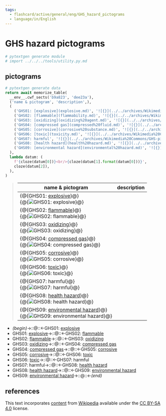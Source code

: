 ```yaml
---
tags:
  - flashcard/active/general/eng/GHS_hazard_pictograms
  - language/in/English
---
```


# GHS hazard pictograms

```Python
# pytextgen generate module
# import ../../../tools/utility.py.md
```

## pictograms

```Python
# pytextgen generate data
return await memorize_table(
  __env__.cwf_sects('b9a823', 'dee23a'),
  ('name & pictogram', 'description',),
  (
    ('GHS01: [explosive](explosive.md)', '![{}](../../archives/Wikimedia%20Commons/GHS-pictogram-explos.svg)', '',),
    ('GHS02: [flammable](flammability.md)', '![{}](../../archives/Wikimedia%20Commons/GHS-pictogram-flamme.svg)', '',),
    ('GHS03: [oxidizing](oxidizing%20agent.md)', '![{}](../../archives/Wikimedia%20Commons/GHS-pictogram-rondflam.svg)', '',),
    ('GHS04: [compressed gas](compressed%20fluid.md)', '![{}](../../archives/Wikimedia%20Commons/GHS-pictogram-bottle.svg)', '',),
    ('GHS05: [corrosive](corrosive%20substance.md)', '![{}](../../archives/Wikimedia%20Commons/GHS-pictogram-acid.svg)', '',),
    ('GHS06: [toxic](toxicity.md)', '![{}](../../archives/Wikimedia%20Commons/GHS-pictogram-skull.svg)', '',),
    ('GHS07: harmful', '![{}](../../archives/Wikimedia%20Commons/GHS-pictogram-exclam.svg)', '',),
    ('GHS08: [health hazard](health%20hazard.md)', '![{}](../../archives/Wikimedia%20Commons/GHS-pictogram-silhouette.svg)', '',),
    ('GHS09: [environmental hazard](environmental%20hazard.md)', '![{}](../../archives/Wikimedia%20Commons/GHS-pictogram-pollu.svg)', '',),
  ),
  lambda datum: (
    f'{cloze(datum[0])}<br/>{cloze(datum[1].format(datum[0]))}',
    cloze(datum[2]),
  ),
)
```

<!--pytextgen generate section="b9a823"--><!-- The following content is generated at 2023-03-20T16:20:30.844432+08:00. Any edits will be overridden! -->

> | name & pictogram | description |
> |-|-|
> | {@{GHS01: [explosive](explosive.md)}@}<br/>{@{![GHS01: [explosive](explosive.md)](../../archives/Wikimedia%20Commons/GHS-pictogram-explos.svg)}@} |  |
> | {@{GHS02: [flammable](flammability.md)}@}<br/>{@{![GHS02: [flammable](flammability.md)](../../archives/Wikimedia%20Commons/GHS-pictogram-flamme.svg)}@} |  |
> | {@{GHS03: [oxidizing](oxidizing%20agent.md)}@}<br/>{@{![GHS03: [oxidizing](oxidizing%20agent.md)](../../archives/Wikimedia%20Commons/GHS-pictogram-rondflam.svg)}@} |  |
> | {@{GHS04: [compressed gas](compressed%20fluid.md)}@}<br/>{@{![GHS04: [compressed gas](compressed%20fluid.md)](../../archives/Wikimedia%20Commons/GHS-pictogram-bottle.svg)}@} |  |
> | {@{GHS05: [corrosive](corrosive%20substance.md)}@}<br/>{@{![GHS05: [corrosive](corrosive%20substance.md)](../../archives/Wikimedia%20Commons/GHS-pictogram-acid.svg)}@} |  |
> | {@{GHS06: [toxic](toxicity.md)}@}<br/>{@{![GHS06: [toxic](toxicity.md)](../../archives/Wikimedia%20Commons/GHS-pictogram-skull.svg)}@} |  |
> | {@{GHS07: harmful}@}<br/>{@{![GHS07: harmful](../../archives/Wikimedia%20Commons/GHS-pictogram-exclam.svg)}@} |  |
> | {@{GHS08: [health hazard](health%20hazard.md)}@}<br/>{@{![GHS08: [health hazard](health%20hazard.md)](../../archives/Wikimedia%20Commons/GHS-pictogram-silhouette.svg)}@} |  |
> | {@{GHS09: [environmental hazard](environmental%20hazard.md)}@}<br/>{@{![GHS09: [environmental hazard](environmental%20hazard.md)](../../archives/Wikimedia%20Commons/GHS-pictogram-pollu.svg)}@} |  | <!--SR:!2027-10-22,1295,350!2025-11-27,741,330!2026-05-19,870,330!2027-04-03,1052,330!2027-07-14,1218,350!2026-07-21,921,330!2027-01-05,988,330!2027-07-03,1209,350!2028-05-13,1455,350!2025-08-08,600,310!2027-01-10,992,330!2026-06-28,891,330!2032-03-05,2441,330!2025-11-30,737,330!2027-07-21,1223,350!2025-07-26,620,310!2027-10-16,1290,350!2026-03-03,781,310-->

<!--/pytextgen-->

<!--pytextgen generate section="dee23a"--><!-- The following content is generated at 2024-01-04T20:17:51.744625+08:00. Any edits will be overridden! -->

- _(begin)_→::@::←GHS01: [explosive](explosive.md) <!--SR:!2027-07-09,1214,350!2027-12-17,1341,350-->
- GHS01: [explosive](explosive.md)→::@::←GHS02: [flammable](flammability.md) <!--SR:!2029-05-26,1516,270!2027-08-02,1232,350-->
- GHS02: [flammable](flammability.md)→::@::←GHS03: [oxidizing](oxidizing%20agent.md) <!--SR:!2026-08-22,890,330!2026-04-22,801,330-->
- GHS03: [oxidizing](oxidizing%20agent.md)→::@::←GHS04: [compressed gas](compressed%20fluid.md) <!--SR:!2027-04-04,805,250!2028-01-01,1173,290-->
- GHS04: [compressed gas](compressed%20fluid.md)→::@::←GHS05: [corrosive](corrosive%20substance.md) <!--SR:!2029-02-28,1357,270!2029-02-13,1369,310-->
- GHS05: [corrosive](corrosive%20substance.md)→::@::←GHS06: [toxic](toxicity.md) <!--SR:!2030-10-14,1921,310!2027-12-23,1164,290-->
- GHS06: [toxic](toxicity.md)→::@::←GHS07: harmful <!--SR:!2025-10-30,662,310!2027-04-26,959,290-->
- GHS07: harmful→::@::←GHS08: [health hazard](health%20hazard.md) <!--SR:!2025-10-20,641,310!2027-09-08,1149,290-->
- GHS08: [health hazard](health%20hazard.md)→::@::←GHS09: [environmental hazard](environmental%20hazard.md) <!--SR:!2026-12-10,969,330!2025-10-21,656,310-->
- GHS09: [environmental hazard](environmental%20hazard.md)→::@::←_(end)_ <!--SR:!2028-03-08,1402,350!2028-01-13,1361,350-->

<!--/pytextgen-->

## references

This text incorporates [content](https://en.wikipedia.org/wiki/GHS_hazard_pictograms) from [Wikipedia](Wikipedia.md) available under the [CC BY-SA 4.0](https://creativecommons.org/licenses/by-sa/4.0/) license.
